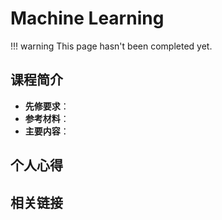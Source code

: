 # Machine Learning

!!! warning
    This page hasn't been completed yet.

## 课程简介

- **先修要求**：
- **参考材料**：
- **主要内容**：

## 个人心得

## 相关链接